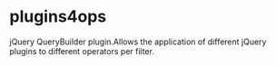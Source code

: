 # plugins4ops
jQuery QueryBuilder plugin.Allows the application of different jQuery plugins to different operators per filter. 
